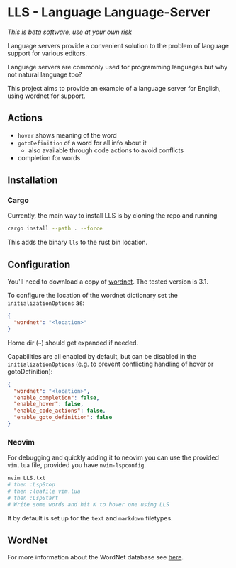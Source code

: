 # LLS - Language Language-Server

_This is beta software, use at your own risk_

Language servers provide a convenient solution to the problem of language
support for various editors.

Language servers are commonly used for programming languages but why not
natural language too?

This project aims to provide an example of a language server for English, using
wordnet for support.

## Actions

- `hover` shows meaning of the word
- `gotoDefinition` of a word for all info about it
    - also available through code actions to avoid conflicts
- completion for words

## Installation

### Cargo

Currently, the main way to install LLS is by cloning the repo and running

```sh
cargo install --path . --force
```

This adds the binary `lls` to the rust bin location.

## Configuration

You'll need to download a copy of [wordnet](https://wordnet.princeton.edu/download/current-version).
The tested version is 3.1.

To configure the location of the wordnet dictionary set the `initializationOptions` as:

```json
{
  "wordnet": "<location>"
}
```

Home dir (`~`) should get expanded if needed.

Capabilities are all enabled by default, but can be disabled in the `initializationOptions` (e.g. to prevent conflicting handling of hover or gotoDefinition):

```json
{
  "wordnet": "<location>",
  "enable_completion": false,
  "enable_hover": false,
  "enable_code_actions": false,
  "enable_goto_definition": false
}
```

### Neovim

For debugging and quickly adding it to neovim you can use the provided `vim.lua` file, provided you have `nvim-lspconfig`.

```sh
nvim LLS.txt
# then :LspStop
# then :luafile vim.lua
# then :LspStart
# Write some words and hit K to hover one using LLS
```

It by default is set up for the `text` and `markdown` filetypes.

## WordNet

For more information about the WordNet database see [here](https://wordnet.princeton.edu/).
